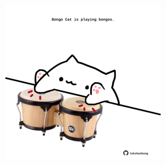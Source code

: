 <!-- built at 10/05/2021, 23:01:37 UTC -->
<p align="center">
  <img width="500" height="500" src="./ReadmeImage.svg">
</p>
